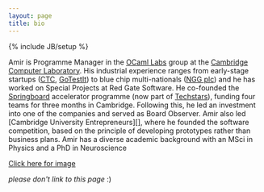 ```yaml
---
layout: page
title: bio
---
```

{% include JB/setup %}

Amir is Programme Manager in the [OCaml Labs][] group at the [Cambridge Computer Laboratory][CL]. His industrial experience ranges from early-stage startups ([CTC][], [GoTestIt][]) to blue chip multi-nationals ([NGG plc][]) and he has worked on Special Projects at Red Gate Software. He co-founded the [Springboard][] accelerator programme (now part of [Techstars][]), funding four teams for three months in Cambridge. Following this, he led an investment into one of the companies and served as Board Observer. Amir also led [Cambridge University Entrepreneurs][], where he founded the software competition, based on the principle of developing prototypes rather than business plans. Amir has a diverse academic background with an MSci in Physics and a PhD in Neuroscience

[Click here for image](/images/amc-large.jpg)

*please don't link to this page* :)

[OCaml Labs]: http://www.cl.cam.ac.uk/projects/ocamllabs/
[CL]: http://www.cl.cam.ac.uk
[CTC]: http://www.temperatureconcepts.com
[GoTestIt]: http://thenextweb.com/uk/2009/12/02/red-gate-software-acquire-gotestit-testing-environment-start-ups
[NGG plc]: http://www.nationalgrid.com
[Springboard]: http://springboard.com
[Techstars]: http://www.techstars.com/program/locations/london/
[CUE]: http://www.cue.org.uk
